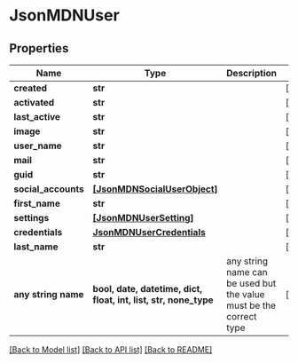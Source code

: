 # JsonMDNUser


## Properties
Name | Type | Description | Notes
------------ | ------------- | ------------- | -------------
**created** | **str** |  | [optional] 
**activated** | **str** |  | [optional] 
**last_active** | **str** |  | [optional] 
**image** | **str** |  | [optional] 
**user_name** | **str** |  | [optional] 
**mail** | **str** |  | [optional] 
**guid** | **str** |  | [optional] 
**social_accounts** | [**[JsonMDNSocialUserObject]**](JsonMDNSocialUserObject.md) |  | [optional] 
**first_name** | **str** |  | [optional] 
**settings** | [**[JsonMDNUserSetting]**](JsonMDNUserSetting.md) |  | [optional] 
**credentials** | [**JsonMDNUserCredentials**](JsonMDNUserCredentials.md) |  | [optional] 
**last_name** | **str** |  | [optional] 
**any string name** | **bool, date, datetime, dict, float, int, list, str, none_type** | any string name can be used but the value must be the correct type | [optional]

[[Back to Model list]](../README.md#documentation-for-models) [[Back to API list]](../README.md#documentation-for-api-endpoints) [[Back to README]](../README.md)


